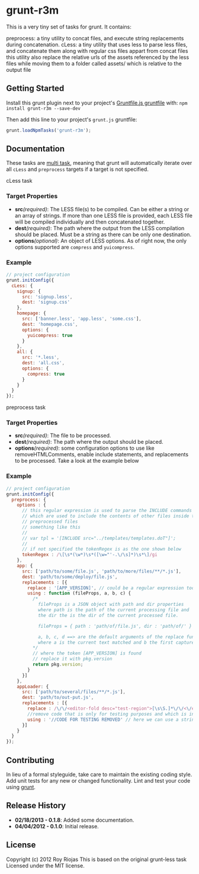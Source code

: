 
grunt-r3m
==========

This is a very tiny set of tasks for grunt. It contains:

preprocess: a tiny utility to concat files, and execute string replacements during concatenation.
cLess: a tiny utility that uses less to parse less files, and concatenate them along with regular css files
appart from concat files this utility also replace the relative urls of the assets referenced by the less files while
moving them to a folder called assets/ which is relative to the output file


Getting Started
---------------

Install this grunt plugin next to your project's [Gruntfile.js gruntfile][getting_started] with: `npm install
grunt-r3m --save-dev`

Then add this line to your project's `grunt.js` gruntfile:

```javascript
grunt.loadNpmTasks('grunt-r3m');
```

[npm_registry_page]: http://search.npmjs.org/#/grunt-r3m
[grunt]: https://github.com/cowboy/grunt
[getting_started]: https://github.com/cowboy/grunt/blob/master/docs/getting_started.md

Documentation
-------------

These tasks are [multi task][types_of_tasks], meaning that grunt will automatically iterate over all `cLess` and
`preprocess` targets if a target is not specified.

cLess task

### Target Properties
*   __src__*(required)*: The LESS file(s) to be compiled. Can be either a string or an array of strings. If more than one LESS file is provided, each LESS file will be compiled individually and then concatenated together.
*   __dest__*(required)*: The path where the output from the LESS compilation should be placed. Must be a string as there can be only one destination.
*   __options__*(optional)*: An object of LESS options. As of right now, the only options supported are `compress` and `yuicompress`.

### Example

```javascript
// project configuration
grunt.initConfig({
  cLess: {
    signup: {
      src: 'signup.less',
      dest: 'signup.css'
    },
    homepage: {
      src: ['banner.less', 'app.less', 'some.css'],
      dest: 'homepage.css',
      options: {
        yuicompress: true
      }
    },
    all: {
      src: '*.less',
      dest: 'all.css',
      options: {
        compress: true
      }
    }
  }
});
```
preprocess task

### Target Properties
*   __src__*(required)*: The file to be processed.
*   __dest__*(required)*: The path where the output should be placed.
*   __options__*(required)*: some configuration options to use like removeHTMLComments, enable include statements, and replacements to be processed. Take a look at the example below

### Example

```javascript
// project configuration
grunt.initConfig({
  preprocess: {
    options : {
      // this regular expression is used to parse the INCLUDE commands
      // which are used to include the contents of other files inside the 
      // preprocessed files
      // something like this 
      // 
      // var tpl = '[INCLUDE src="../templates/templates.doT"]';
      // 
      // if not specified the tokenRegex is as the one shown below
      tokenRegex : /\[\s*(\w*)\s*([\w="'-.\/\s]*)\s*\]/gi
    },
    app: {
      src: ['path/to/some/file.js', 'path/to/more/files/**/*.js'],
      dest: 'path/to/some/deploy/file.js',
      replacements : [{
        replace : '[APP_VERSION]', // could be a regular expression too
        using : function (fileProps, a, b, c) {
          /*
            fileProps is a JSON object with path and dir properties
            where path is the path of the current processing file and
            the dir the is the dir of the current processed file.

            fileProps = { path : 'path/of/file.js', dir : 'path/of/' }

            a, b, c, d ==> are the default arguments of the replace function
            where a is the current text matched and b the first capture group
          */
          // where the token [APP_VERSION] is found
          // replace it with pkg.version
          return pkg.version;
        }
      }]
    },
    appLoader: {
      src: ['path/to/several/files/**/*.js'],
      dest: 'path/to/out-put.js',
      replacements : [{
        replace : /\/\/<editor-fold desc="test-region">[\s\S.]*\/\/<\/editor-fold>/,
        //remove code that is only for testing purposes and which is inside the editor-fold region
        using : '//CODE FOR TESTING REMOVED' // here we can use a string too, not only a function
      }]
    }
  }
});
```



[types_of_tasks]: https://github.com/cowboy/grunt/blob/master/docs/types_of_tasks.md

Contributing
------------

In lieu of a formal styleguide, take care to maintain the existing coding style. Add unit tests for any new or changed functionality. Lint and test your code using [grunt][grunt].


Release History
---------------
*   __02/18/2013 - 0.1.8__: Added some documentation.
*   __04/04/2012 - 0.1.0__: Initial release.

License
-------

Copyright (c) 2012 Roy Riojas
This is based on the original grunt-less task
Licensed under the MIT license.

